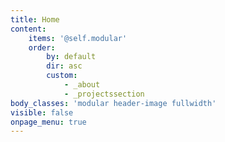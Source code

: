 ```yaml
---
title: Home
content:
    items: '@self.modular'
    order:
        by: default
        dir: asc
        custom:
            - _about
            - _projectssection
body_classes: 'modular header-image fullwidth'
visible: false
onpage_menu: true
---
```


